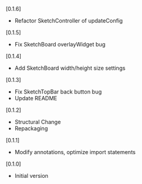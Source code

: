 [0.1.6]
* Refactor SketchController of updateConfig

[0.1.5]
* Fix SketchBoard overlayWidget bug

[0.1.4]
* Add SketchBoard width/height size settings

[0.1.3]
* Fix SketchTopBar back button bug 
* Update README

[0.1.2]
* Structural Change
* Repackaging

[0.1.1]
* Modify annotations, optimize import statements

[0.1.0]
* Initial version